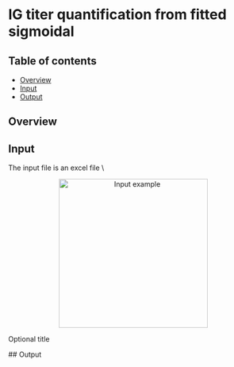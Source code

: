 # IG titer quantification from fitted sigmoidal

## Table of contents
* [Overview](#Overview)
* [Input](#Input)
* [Output](#Output)

## Overview


## Input
The input file is an excel file \
<p align="center">
	<img src="https://github.com/gorkaLasso/Ig_titer_sigmoid_fit/blob/master/Images/input.png"
	width="300" align="center" title="Input example">
	<figcaption>Optional title</figcaption>
</p>
## Output


